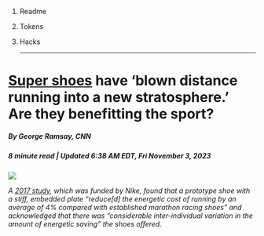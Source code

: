 1. Readme
2. Tokens
3. Hacks

   ---

# [Super shoes](https://www.cnn.com/2023/11/03/sport/super-shoes-marathon-running-spt-intl/index.html) have ‘blown distance running into a new stratosphere.’ Are they benefitting the sport?

##### By George Ramsay, CNN
##### 8 minute read | Updated 6:38 AM EDT, Fri November 3, 2023

![](https://media.cnn.com/api/v1/images/stellar/prod/231101124226-01-super-shoes-distance-running.jpg?c=16x9&q=h_720,w_1280,c_fill/f_webp)

*A [2017 study](https://link.springer.com/article/10.1007/s40279-017-0811-2), which was funded by Nike, found that a prototype shoe with a stiff, embedded plate “reduce[d] the energetic cost of running by an average of 4% compared with established marathon racing shoes” and acknowledged that there was “considerable inter-individual variation in the amount of energetic saving” the shoes offered.*
